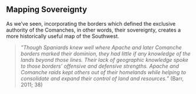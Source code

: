 ## Mapping Sovereignty

As we’ve seen, incorporating the borders which defined the exclusive authority of the Comanches, in other words, their sovereignty, creates a more historically useful map of the Southwest.

> _”Though Spaniards knew well where Apache and later Comanche borders marked their dominion, they had little if any knowledge of the lands beyond those lines. Their lack of geographic knowledge spoke to those borders’ offensive and defensive strengths. Apache and Comanche raids kept others out of their homelands while helping to consolidate and expand their control of land and resources.”_ (Barr, 2011; 38)
